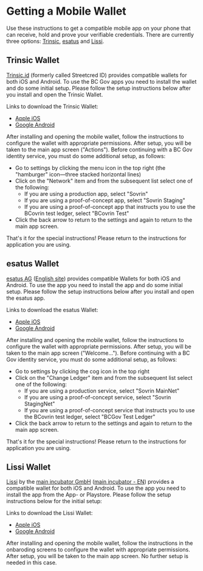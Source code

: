 # Getting a Mobile Wallet

Use these instructions to get a compatible mobile app on your phone that can receive, hold and prove your verifiable credentials. There are currently three options: [Trinsic](#trinsic-wallet), [esatus](#esatus-wallet) and [Lissi](https://lissi.id/).

## Trinsic Wallet

[Trinsic.id](https://trinsic.id) (formerly called Streetcred ID) provides compatible wallets for both iOS and Android. To use the BC Gov apps you need to install the wallet and do some initial setup. Please follow the setup instructions below after you install and open the Trinsic Wallet.

Links to download the Trinsic Wallet:

- [Apple iOS](https://apps.apple.com/us/app/streetcred-identity-agent/id1475160728)
- [Google Android](https://play.google.com/store/apps/details?id=id.streetcred.apps.mobile)

After installing and opening the mobile wallet, follow the instructions to configure the wallet with appropriate permissions. After setup, you will be taken to the main app screen ("Actions"). Before continuing with a BC Gov identity service, you must do some additional setup, as follows:

- Go to settings by clicking the menu icon in the top right (the "hamburger" icon&mdash;three stacked horizontal lines)
- Click on the "Network" item and from the subsequent list select one of the following:
  - If you are using a production app, select "Sovrin"
  - If you are using a proof-of-concept app, select "Sovrin Staging"
  - If you are using a proof-of-concept app that instructs you to use the BCovrin test ledger, select "BCovrin Test"
- Click the back arrow to return to the settings and again to return to the main app screen.

That's it for the special instructions! Please return to the instructions for application you are using.

## esatus Wallet

[esatus AG](https://esatus.com) ([English site](https://esatus.com/?lang=en)) provides compatible Wallets for both iOS and Android. To use the app you need to install the app and do some initial setup. Please follow the setup instructions below after you install and open the esatus app.

Links to download the esatus Wallet:

- [Apple iOS](https://apps.apple.com/ca/app/esatus-wallet/id1496769057)
- [Google Android](https://play.google.com/store/apps/details?id=com.esatus.wallet)

After installing and opening the mobile wallet, follow the instructions to configure the wallet with appropriate permissions. After setup, you will be taken to the main app screen ("Welcome..."). Before continuing with a BC Gov identity service, you must do some additional setup, as follows:

- Go to settings by clicking the cog icon in the top right
- Click on the "Change Ledger" item and from the subsequent list select one of the following:
  - If you are using a production service, select "Sovrin MainNet"
  - If you are using a proof-of-concept service, select "Sovrin StagingNet"
  - If you are using a proof-of-concept service that instructs you to use the BCovrin test ledger, select "BCGov Test Ledger"
- Click the back arrow to return to the settings and again to return to the main app screen.

That's it for the special instructions! Please return to the instructions for application you are using.

## Lissi Wallet

[Lissi](https://lissi.id/) by the [main incubator GmbH](https://main-incubator.com/) ([main incubator - EN](https://main-incubator.com/en/home/)) provides a compatible wallet for both iOS and Android. To use the app you need to install the app from the App- or Playstore. Please follow the setup instructions below for the initial setup:

Links to download the Lissi Wallet:

- [Apple iOS](https://apps.apple.com/de/app/lissi/id1501321092)
- [Google Android](https://play.google.com/store/apps/details?id=io.lissi.mobile)

After installing and opening the mobile wallet, follow the instructions in the onbaroding screens to configure the wallet with appropriate permissions. After setup, you will be taken to the main app screen. No further setup is needed in this case.

